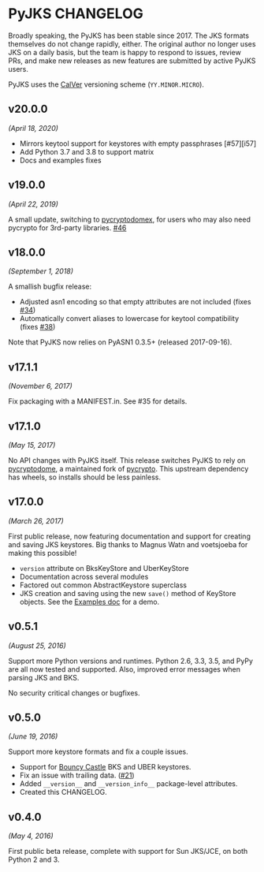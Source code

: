 # PyJKS CHANGELOG

Broadly speaking, the PyJKS has been stable since 2017. The JKS
formats themselves do not change rapidly, either. The original author
no longer uses JKS on a daily basis, but the team is happy to respond
to issues, review PRs, and make new releases as new features are
submitted by active PyJKS users.

PyJKS uses the [CalVer](https://calver.org) versioning scheme (`YY.MINOR.MICRO`).

v20.0.0
-------
*(April 18, 2020)*

* Mirrors keytool support for keystores with empty passphrases [#57][i57]
* Add Python 3.7 and 3.8 to support matrix
* Docs and examples fixes

[i46]: https://github.com/kurtbrose/pyjks/pull/57

v19.0.0
-------
*(April 22, 2019)*

A small update, switching to [pycryptodomex][pycryptodomex], for users who may also
need pycrypto for 3rd-party libraries. [#46][i46]

[pycryptodomex]: https://pycryptodome.readthedocs.io/en/latest/src/installation.html
[i46]: https://github.com/kurtbrose/pyjks/pull/46

v18.0.0
-------
*(September 1, 2018)*

A smallish bugfix release:

* Adjusted asn1 encoding so that empty attributes are not included
  (fixes [#34][i34])
* Automatically convert aliases to lowercase for keytool compatibility
  (fixes [#38][i38])

Note that PyJKS now relies on PyASN1 0.3.5+ (released 2017-09-16).

[i34]: https://github.com/kurtbrose/pyjks/issues/34
[i38]: https://github.com/kurtbrose/pyjks/issues/38

v17.1.1
-------
*(November 6, 2017)*

Fix packaging with a MANIFEST.in. See #35 for details.

v17.1.0
-------
*(May 15, 2017)*

No API changes with PyJKS itself. This release switches PyJKS to rely
on [pycryptodome](https://github.com/Legrandin/pycryptodome), a
maintained fork of [pycrypto](https://github.com/dlitz/pycrypto). This
upstream dependency has wheels, so installs should be less painless.

v17.0.0
-------
*(March 26, 2017)*

First public release, now featuring documentation and support for
creating and saving JKS keystores. Big thanks to Magnus Watn and
voetsjoeba for making this possible!

* `version` attribute on BksKeyStore and UberKeyStore
* Documentation across several modules
* Factored out common AbstractKeystore superclass
* JKS creation and saving using the new `save()` method of KeyStore
  objects. See the
  [Examples doc](http://pyjks.readthedocs.io/en/latest/examples.html)
  for a demo.

v0.5.1
------
*(August 25, 2016)*

Support more Python versions and runtimes. Python 2.6, 3.3, 3.5, and
PyPy are all now tested and supported. Also, improved error messages
when parsing JKS and BKS.

No security critical changes or bugfixes.

v0.5.0
------

*(June 19, 2016)*

Support more keystore formats and fix a couple issues.

* Support for [Bouncy Castle][bc] BKS and UBER keystores.
* Fix an issue with trailing data. ([#21][i21])
* Added `__version__` and `__version_info__` package-level attributes.
* Created this CHANGELOG.

[bc]: https://www.bouncycastle.org/
[i21]: https://github.com/kurtbrose/pyjks/issues/21

v0.4.0
------

*(May 4, 2016)*

First public beta release, complete with support for Sun JKS/JCE, on
both Python 2 and 3.
